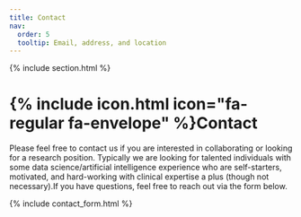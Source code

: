 ```yaml
---
title: Contact
nav:
  order: 5
  tooltip: Email, address, and location
---
```


{% include section.html %}

# {% include icon.html icon="fa-regular fa-envelope" %}Contact

Please feel free to contact us if you are interested in collaborating or looking for a research position. Typically we are looking for talented individuals with some data science/artificial intelligence experience who are self-starters, motivated, and hard-working with clinical expertise a plus (though not necessary).If you have questions, feel free to reach out via the form below.


{% include contact_form.html %}


<!-- {%
  include button.html
  type="email"
  text="Email"
  link="wehbe@musc.edu"
%}

{%
  include button.html
  type="address"
  tooltip="Our location on Google Maps for easy navigation"
  link="https://maps.app.goo.gl/2XaFkex1X18PGR28A"
%} -->


